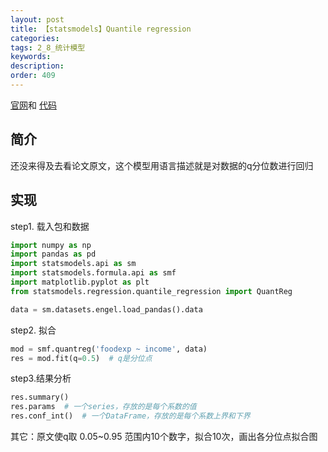 ```yaml
---
layout: post
title: 【statsmodels】Quantile regression
categories:
tags: 2_8_统计模型
keywords:
description:
order: 409
---
```


[官网](https://www.statsmodels.org/stable/examples/index.html)和
[代码](https://www.statsmodels.org/stable/examples/notebooks/generated/quantile_regression.html)


## 简介
还没来得及去看论文原文，这个模型用语言描述就是对数据的q分位数进行回归


## 实现
step1. 载入包和数据  
```py
import numpy as np
import pandas as pd
import statsmodels.api as sm
import statsmodels.formula.api as smf
import matplotlib.pyplot as plt
from statsmodels.regression.quantile_regression import QuantReg

data = sm.datasets.engel.load_pandas().data
```
step2. 拟合
```py
mod = smf.quantreg('foodexp ~ income', data)
res = mod.fit(q=0.5)  # q是分位点
```
step3.结果分析
```py
res.summary()
res.params  # 一个series，存放的是每个系数的值
res.conf_int()  # 一个DataFrame，存放的是每个系数上界和下界
```


其它：原文使q取 0.05~0.95 范围内10个数字，拟合10次，画出各分位点拟合图
